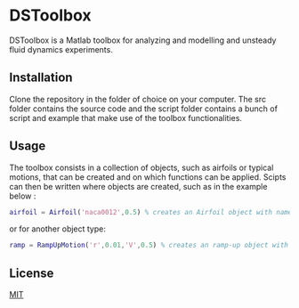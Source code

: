 # DSToolbox

DSToolbox is a Matlab toolbox for analyzing and modelling and unsteady fluid dynamics experiments.

## Installation

Clone the repository in the folder of choice on your computer. The src folder contains the source code and the script folder contains a bunch of script and example that make use of the toolbox functionalities.

## Usage

The toolbox consists in a collection of objects, such as airfoils or typical motions, that can be created and on which functions can be applied. Scipts can then be written where objects are created, such as in the example below : 

```matlab
airfoil = Airfoil('naca0012',0.5) % creates an Airfoil object with name naca0012 and 0.5m chord length
```
or for another object type: 

```matlab
ramp = RampUpMotion('r',0.01,'V',0.5) % creates an ramp-up object with reduced pitch rate 0.01 and incoming flow velocity 0.5m/s.
```

## License
[MIT](https://choosealicense.com/licenses/mit/)